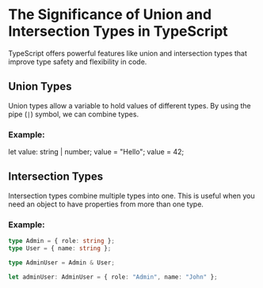 # The Significance of Union and Intersection Types in TypeScript

TypeScript offers powerful features like union and intersection types that improve type safety and flexibility in code.

## Union Types

Union types allow a variable to hold values of different types. By using the pipe (`|`) symbol, we can combine types.

### Example:

let value: string | number;
value = "Hello";
value = 42;

## Intersection Types

Intersection types combine multiple types into one. This is useful when you need an object to have properties from more than one type.

### Example:

```typescript
type Admin = { role: string };
type User = { name: string };

type AdminUser = Admin & User;

let adminUser: AdminUser = { role: "Admin", name: "John" };
```
